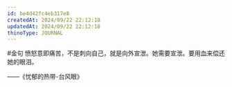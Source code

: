```yaml
---
id: be4d42fc4eb317e8
createdAt: 2024/09/22 22:12:18
updatedAt: 2024/09/22 22:12:18
thinoType: JOURNAL
---
```

#金句 愤怒意即痛苦，不是刺向自己，就是向外宣泄。她需要宣泄。要用血来偿还她的眼泪。

——《忧郁的热带-台风眼》